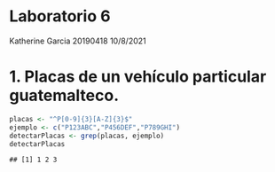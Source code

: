 Laboratorio 6
================
Katherine Garcia 20190418
10/8/2021

# 1. Placas de un vehículo particular guatemalteco.

``` r
placas <- "^P[0-9]{3}[A-Z]{3}$"
ejemplo <- c("P123ABC","P456DEF","P789GHI")
detectarPlacas <- grep(placas, ejemplo)
detectarPlacas
```

    ## [1] 1 2 3
